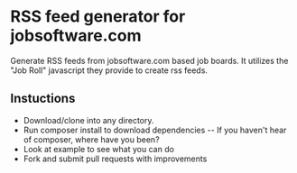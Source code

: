 RSS feed generator for jobsoftware.com
======================================

Generate RSS feeds from jobsoftware.com based job boards. It utilizes the "Job Roll" javascript they provide to create rss feeds.

Instuctions
-------
- Download/clone into any directory.
- Run composer install to download dependencies
-- If you haven't hear of composer, where have you been?
- Look at example to see what you can do
- Fork and submit pull requests with improvements